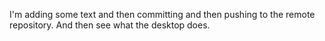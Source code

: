 I'm adding some text and then committing and then pushing to the remote repository. And then see what the desktop does.
